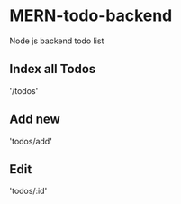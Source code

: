 # MERN-todo-backend
Node js backend todo list

## Index all Todos
'/todos'
## Add new
'todos/add'
## Edit
'todos/:id'



